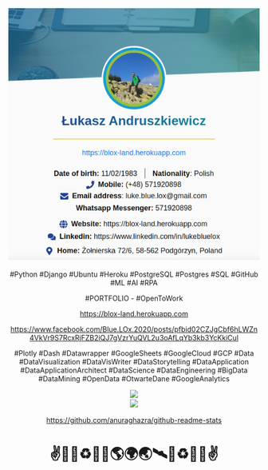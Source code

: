 <div align="center">  
<img src="https://raw.githubusercontent.com/LukeBlueLOx/Django-BLOX-Land-Post_List.html/main/BLOX-VC.png" width="" height=""/>
<br>
<br>
#Python #Django #Ubuntu #Heroku #PostgreSQL #Postgres #SQL #GitHub #ML #AI #RPA

#PORTFOLIO - #OpenToWork

https://blox-land.herokuapp.com
  
https://www.facebook.com/Blue.LOx.2020/posts/pfbid02CZJgCbf6hLWZn4VkVr9S7RcxRjFZB2iQJ7gVzrYuQVL2u3oAfLqYb3kb3YcKkiCul

#Plotly #Dash #Datawrapper #GoogleSheets #GoogleCloud #GCP #Data #DataVisualization #DataVisWriter #DataStorytelling #DataApplication #DataApplicationArchitect #DataScience #DataEngineering #BigData #DataMining #OpenData #OtwarteDane #GoogleAnalytics

<img width="50%" src="https://github-readme-stats-git-masterrstaa-rickstaa.vercel.app/api/top-langs/?username=LukeBlueLOx&theme=github_dark&layout=compact&langs_count=7&count_private=true"/>
<br>  
<img width="50%" src="https://github-readme-stats-git-masterrstaa-rickstaa.vercel.app/api?username=LukeBlueLOx&show_icons=true&theme=github_dark&count_private=true&include_all_commits=True"/>
  
https://github.com/anuraghazra/github-readme-stats


# ✌💙💚♻️🌌🚀🌎🌍🌏🛰🌌♻️💚💙✌
</div>
